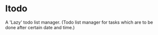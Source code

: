 # ltodo
A 'Lazy' todo list manager. (Todo list manager for tasks which are to be done after certain date and time.)
